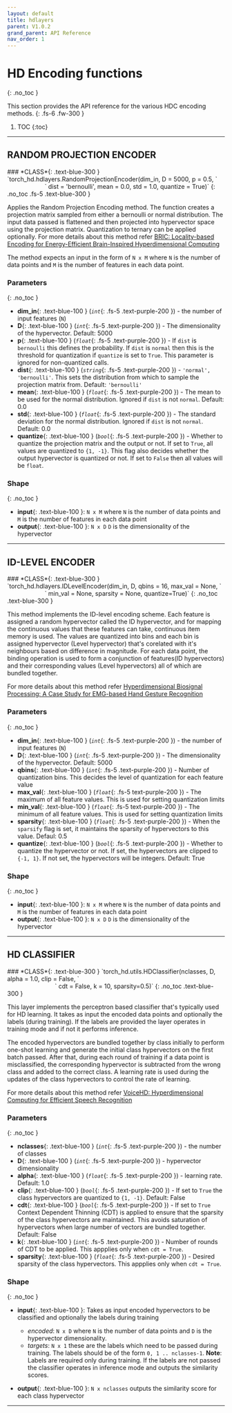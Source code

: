 ```yaml
---
layout: default
title: hdlayers
parent: V1.0.2
grand_parent: API Reference
nav_order: 1
---
```


# HD Encoding functions
{: .no_toc }

This section provides the API reference for the various HDC encoding methods.
{: .fs-6 .fw-300 }

1. TOC
{:toc}

---

## RANDOM PROJECTION ENCODER

<div class="code-example" markdown=1>


<div class="code-example" markdown=1>
### *CLASS*{: .text-blue-300 } &nbsp;&nbsp; `torch_hd.hdlayers.RandomProjectionEncoder(dim_in, D = 5000, p = 0.5, `<br/> &nbsp;&nbsp;&nbsp;&nbsp;&nbsp;&nbsp;&nbsp;&nbsp;&nbsp;&nbsp;&nbsp;&nbsp;&nbsp;&nbsp;&nbsp;&nbsp;&nbsp;&nbsp;&nbsp;&nbsp;&nbsp;&nbsp;` dist = 'bernoulli', mean = 0.0, std = 1.0, quantize = True)`
{: .no_toc .fs-5 .text-blue-300 }
</div>

Applies the Random Projection Encoding method. The function creates a projection matrix
sampled from either a bernoulli or normal distribution. The input data passed is flattened
and then projected into hypervector space using the projection matrix. Quantization to
ternary can be applied optionally.
For more details about this method refer [BRIC: Locality-based Encoding for Energy-Efficient Brain-Inspired Hyperdimensional Computing](https://acsweb.ucsd.edu/~j1morris/documents/DAC2019_JusitnMorris_Final.pdf)

The method expects an input in the form of `N x M` where `N` is the number of data points
and `M` is the number of features in each data point.


### Parameters
{: .no_toc }
- **dim_in**{: .text-blue-100 } (*`int`*{: .fs-5 .text-purple-200 }) - the number of input features (`N`)
- **D**{: .text-blue-100 } (*`int`*{: .fs-5 .text-purple-200 }) - The dimensionality of the hypervector. Default: 5000
- **p**{: .text-blue-100 } (*`float`*{: .fs-5 .text-purple-200 }) - If `dist` is `bernoulli` this defines the probability. If `dist` is `normal` then this is the threshold for quantization if `quantize` is set to `True`. This parameter is ignored for non-quantized calls.
- **dist**{: .text-blue-100 } (*`string`*{: .fs-5 .text-purple-200 }) - `'normal', 'bernoulli'`. This sets the distribution from which to sample the projection matrix from. Default: `'bernoulli'`
- **mean**{: .text-blue-100 } (*`float`*{: .fs-5 .text-purple-200 }) - The mean to be used for the normal distribution. Ignored if `dist` is not `normal`. Default: 0.0
- **std**{: .text-blue-100 } (*`float`*{: .fs-5 .text-purple-200 }) - The standard deviation for the normal distribution. Ignored if `dist` is not `normal`. Default: 0.0
- **quantize**{: .text-blue-100 } (*`bool`*{: .fs-5 .text-purple-200 }) - Whether to quantize the projection matrix and the output or not. If set to `True`, all values are quantized to `{1, -1}`. This flag also decides whether the output hypervector is quantized or not. If set to `False` then all values will be `float`.


### Shape
{: .no_toc }

- **input**{: .text-blue-100 }: `N x M` where `N` is the number of data points and `M` 
is the number of features in each data point
- **output**{: .text-blue-100 }: `N x D` `D` is the dimensionality of the hypervector

</div>

--- 


## ID-LEVEL ENCODER

<div class="code-example" markdown=1>

<div class="code-example" markdown=1>
### *CLASS*{: .text-blue-300 } &nbsp;&nbsp; `torch_hd.hdlayers.IDLevelEncoder(dim_in, D, qbins = 16, max_val = None, `<br/> &nbsp;&nbsp;&nbsp;&nbsp;&nbsp;&nbsp;&nbsp;&nbsp;&nbsp;&nbsp;&nbsp;&nbsp;&nbsp;&nbsp;&nbsp;&nbsp;&nbsp;&nbsp;&nbsp;&nbsp;&nbsp;&nbsp;` min_val = None, sparsity = None, quantize=True)`
{: .no_toc .text-blue-300 }
</div>

This method implements the ID-level encoding scheme. Each feature is assigned a random
hypervector called the ID hypervector, and for mapping the continuous values that these features
can take, continuous item memory is used. The values are quantized into bins and each bin
is assigned  hypervector (Level hypervector) that's corelated with it's neighbours based on difference in magnitude.
For each data point, the binding operation is used to form a conjunction of features(ID hypervectors) 
and their corresponding values (Level hypervectors) all of which are bundled together.


For more details about this method refer [Hyperdimensional Biosignal Processing: A Case Study for EMG-based Hand Gesture Recognition](https://iis-people.ee.ethz.ch/~arahimi/papers/ICRC16.pdf)

### Parameters
{: .no_toc }
- **dim_in**{: .text-blue-100 } (*`int`*{: .fs-5 .text-purple-200 }) - the number of input features (`N`)
- **D**{: .text-blue-100 } (*`int`*{: .fs-5 .text-purple-200 }) - The dimensionality of the hypervector. Default: 5000
- **qbins**{: .text-blue-100 } (*`int`*{: .fs-5 .text-purple-200 }) - Number of quantization bins. This decides the level of quantization for each feature value
- **max_val**{: .text-blue-100 } (*`float`*{: .fs-5 text-purple-200 }) - The maximum of all feature values. This is used for setting quantization limits
- **min_val**{: .text-blue-100 } (*`float`*{: .fs-5 text-purple-200 }) - The minimum of all feature values. This is used for setting quantization limits
- **sparsity**{: .text-blue-100 } (*`float`*{: .fs-5 .text-purple-200 }) - When the `sparsify` flag is set, it maintains the sparsity of hypervectors to this value. Defaul: 0.5
- **quantize**{: .text-blue-100 } (*`bool`*{: .fs-5 .text-purple-200 }) - Whether to quantize the hypervector or not. If set, the hypervectors are clipped to `{-1, 1}`. 
If not set, the hypervectors will be integers. Default: True


### Shape
{: .no_toc }

- **input**{: .text-blue-100 }: `N x M` where `N` is the number of data points and `M` 
is the number of features in each data point
- **output**{: .text-blue-100 }: `N x D` `D` is the dimensionality of the hypervector

</div>

--- 

## HD CLASSIFIER

<div class="code-example" markdown=1>

<div class="code-example" markdown=1>
### *CLASS*{: .text-blue-300 } `torch_hd.utils.HDClassifier(nclasses, D, alpha = 1.0, clip = False, `<br/> &nbsp;&nbsp;&nbsp;&nbsp;&nbsp;&nbsp;&nbsp;&nbsp;&nbsp;&nbsp;&nbsp;&nbsp;&nbsp;&nbsp;&nbsp;&nbsp;&nbsp;&nbsp;&nbsp;&nbsp;&nbsp;&nbsp;&nbsp;&nbsp;&nbsp;&nbsp;&nbsp;&nbsp;` cdt = False, k = 10, sparsity=0.5)`
{: .no_toc .text-blue-300 }
</div>

This layer implements the perceptron based classifier that's typically used for HD learning.
It takes as input the encoded data points and optionally the labels (during training). If the labels
are provided the layer operates in training mode and if not it performs inference. 

The encoded hypervectors are bundled together by class initially to perform one-shot learning
and generate the initial class hypervectors on the first batch passed. After that, during each round of training
if a data point is misclassified, the corresponding hypervector is subtracted from the wrong class
and added to the correct class. A learning rate is used during the updates of the class hypervectors to
control the rate of learning.

For more details about this method refer [VoiceHD: Hyperdimensional Computing for Efficient Speech Recognition
](https://iis-people.ee.ethz.ch/~arahimi/papers/ICRC16.pd://ieeexplore.ieee.org/document/8123650)

### Parameters
{: .no_toc }
- **nclasses**{: .text-blue-100 } (*`int`*{: .fs-5 .text-purple-200 }) - the number of classes
- **D**{: .text-blue-100 } (*`int`*{: .fs-5 .text-purple-200 }) - hypervector dimensionality
- **alpha**{: .text-blue-100 } (*`float`*{: .fs-5 .text-purple-200 }) - learning rate. Default: 1.0
- **clip**{: .text-blue-100 } (*`bool`*{: .fs-5 .text-purple-200 }) - If set to `True` the class hypervectors are quantized to `{1, -1}`. Default: False
- **cdt**{: .text-blue-100 } (*`bool`*{: .fs-5 .text-purple-200 }) - If set to `True` Context Dependent Thinning (CDT) is applied to ensure that
the sparsity of the class hypervectors are maintained. This avoids saturation of hypervectors when large number of vectors are bundled together. Default: False
- **k**{: .text-blue-100 } (*`int`*{: .fs-5 .text-purple-200 }) - Number of rounds of CDT to be applied. This appplies only when `cdt = True`.	
- **sparsity**{: .text-blue-100 } (*`float`*{: .fs-5 .text-purple-200 }) - Desired sparsity of the class hypervectors. This appplies only when `cdt = True`.	


### Shape
{: .no_toc }

- **input**{: .text-blue-100 }: Takes as input encoded hypervectors to be classified and optionally
the labels during training
	- *encoded*: `N x D` where `N` is the number of data points and `D` is the hypervector dimensionality.
	- *targets*: `N x 1` these are the labels which need to be passed during training. The labels should be of the form `0, 1 .. nclasses-1`.
**Note**: Labels are required only during training. If the labels are not passed the classifier operates in inference mode and outputs the similarity scores.

- **output**{: .text-blue-100 }: `N x nclasses` outputs the similarity score for each class hypervector

</div>

--- 



